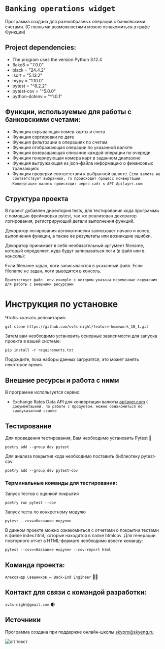 # `Banking operations widget`

Программа создана для разнообразных операций с банковскими счетами.
(С полными возможностями можно ознакомиться в графе Функции)

## Project dependencies:

- The program uses the version Python 3.12.4
- flake8 = "7.0.0"
- black = "24.4.2"
- isort = "5.13.2"
- mypy = "1.10.0"
- pytest = "^8.2.2"
- pytest-cov = "^5.0.0"
- python-dotenv = "^1.0.1"

## Функции, используемые для работы с банковскими счетами:

- Функция скрывающая номер карты и счета
- Функция сортировки по дате
- Функция фильтрации в операциях по счетам
- Функция отображающая операции по указанной валюте
- Функция возвращающая описание каждой операции по очереди
- Функция генерирующая номера карт в заданном диапазоне
- Функция выгружающая из json-файла информацию о финансовых транзакциях
- Функция проверки соответствия к выбранной валюте. 
```Если валюта не соответствует выбранной, то происходит процесс конвертации```
```Конвертация валюты происходит через сайт к API Apilayer.com```

## Структура проекта

В проект добавлен директория tests, для тестирования кода программы c помощью фреймворка pytest,
так же реализован декоратор логирования, регистрирующий детали выполнения функций.

Декоратор логирования автоматически записывает начало и конец выполнения функции, 
а также ее результаты или возникшие ошибки.

Декоратор принимает в себя необязательный аргумент filename, который определяет, 
куда будут записываться логи (в файл или в консоль):

Если filename задан, логи записываются в указанный файл.
Если filename не задан, логи выводятся в консоль.

```Присутствует файл .env.example в котором указаны переменные окружения для работы с внешними ресурсами```

# Инструкция по установке

Чтобы скачать репозиторий:

`git clone https://github.com/sv4s-night/feature-homework_10_1.git`

Затем вам необходимо установить основные зависимости для запуска проекта в вашей системе:

```pip install -r requirements.txt```

Подождите, пока наборы данных загрузятся, это может занять некоторое время.


## Внешние ресурсы и работа с ними
В программе используется сервис:
- Exchange Rates Data API для конвертации валюты [apilayer.com](https://apilayer.com/marketplace/exchangerates_data-api)
```С документацией, по работе с продуктом, можно ознакомиться по вышеуказанной ссылке``` 


## Тестирование

Для проведения тестирования, Вам необходимо установить Pytest 🔧

```poetry add --group dev pytest```

Для анализа покрытия кода необходимо поставить библиотеку pytest-cov

```poetry add --group dev pytest-cov```

### Терминальные команды для тестирования:

Запуск тестов с оценкой покрытия

```poetry run pytest --cov```

Запуск теста по конкретному модулю

```pytest --cov=<Название модуля>```

В данном проекте можно ознакомиться с отчетами о покрытии тестами в файле index.html, которые находятся в папке htmlcov.
Для генерации повторного отчет в HTML-формате необходимо ввести команду:

```pytest --cov=<Название модуля> --cov-report html```

## Команда проекта:

`Александр Свешников — Back-End Engineer` 🔧👿

## Контакт для связи с командой разработки:

`sv4s-night@gmail.com` 🌒

## Источники

Программа создана при поддержке онлайн-школы [skypro@skyeng.ru](https://sky.pro/#giftpopup)

![alt текст](https://static.tildacdn.com/tild3364-3965-4237-b664-363533643431/Group_1321317003.svg)


